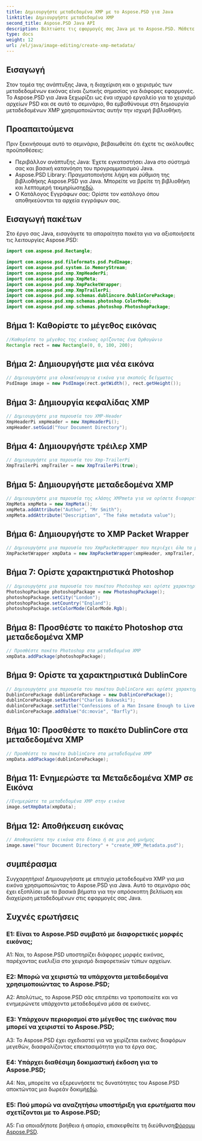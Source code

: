 ```yaml
---
title: Δημιουργήστε μεταδεδομένα XMP με το Aspose.PSD για Java
linktitle: Δημιουργήστε μεταδεδομένα XMP
second_title: Aspose.PSD Java API
description: Βελτιώστε τις εφαρμογές σας Java με το Aspose.PSD. Μάθετε να δημιουργείτε μεταδεδομένα XMP χωρίς κόπο. Ακολουθήστε τον βήμα προς βήμα οδηγό μας τώρα.
type: docs
weight: 12
url: /el/java/image-editing/create-xmp-metadata/
---
```

## Εισαγωγή

Στον τομέα της ανάπτυξης Java, η διαχείριση και ο χειρισμός των μεταδεδομένων εικόνας είναι ζωτικής σημασίας για διάφορες εφαρμογές. Το Aspose.PSD για Java ξεχωρίζει ως ένα ισχυρό εργαλείο για το χειρισμό αρχείων PSD και σε αυτό το σεμινάριο, θα εμβαθύνουμε στη δημιουργία μεταδεδομένων XMP χρησιμοποιώντας αυτήν την ισχυρή βιβλιοθήκη.

## Προαπαιτούμενα

Πριν ξεκινήσουμε αυτό το σεμινάριο, βεβαιωθείτε ότι έχετε τις ακόλουθες προϋποθέσεις:

- Περιβάλλον ανάπτυξης Java: Έχετε εγκαταστήσει Java στο σύστημά σας και βασική κατανόηση του προγραμματισμού Java.
-  Aspose.PSD Library: Πραγματοποιήστε λήψη και ρύθμιση της βιβλιοθήκης Aspose.PSD για Java. Μπορείτε να βρείτε τη βιβλιοθήκη και λεπτομερή τεκμηρίωση[εδώ](https://reference.aspose.com/psd/java/).
- Ο Κατάλογος Εγγράφων σας: Ορίστε τον κατάλογο όπου αποθηκεύονται τα αρχεία εγγράφων σας.

## Εισαγωγή πακέτων

Στο έργο σας Java, εισαγάγετε τα απαραίτητα πακέτα για να αξιοποιήσετε τις λειτουργίες Aspose.PSD:

```java
import com.aspose.psd.Rectangle;

import com.aspose.psd.fileformats.psd.PsdImage;
import com.aspose.psd.system.io.MemoryStream;
import com.aspose.psd.xmp.XmpHeaderPi;
import com.aspose.psd.xmp.XmpMeta;
import com.aspose.psd.xmp.XmpPacketWrapper;
import com.aspose.psd.xmp.XmpTrailerPi;
import com.aspose.psd.xmp.schemas.dublincore.DublinCorePackage;
import com.aspose.psd.xmp.schemas.photoshop.ColorMode;
import com.aspose.psd.xmp.schemas.photoshop.PhotoshopPackage;
```

## Βήμα 1: Καθορίστε το μέγεθος εικόνας

```java
//Καθορίστε το μέγεθος της εικόνας ορίζοντας ένα Ορθογώνιο
Rectangle rect = new Rectangle(0, 0, 100, 200);
```

## Βήμα 2: Δημιουργήστε μια νέα εικόνα

```java
// Δημιουργήστε μια ολοκαίνουργια εικόνα για σκοπούς δείγματος
PsdImage image = new PsdImage(rect.getWidth(), rect.getHeight());
```

## Βήμα 3: Δημιουργία κεφαλίδας XMP

```java
// Δημιουργήστε μια παρουσία του XMP-Header
XmpHeaderPi xmpHeader = new XmpHeaderPi();
xmpHeader.setGuid("Your Document Directory");
```

## Βήμα 4: Δημιουργήστε τρέιλερ XMP

```java
// Δημιουργήστε μια παρουσία του Xmp-TrailerPi
XmpTrailerPi xmpTrailer = new XmpTrailerPi(true);
```

## Βήμα 5: Δημιουργήστε μεταδεδομένα XMP

```java
// Δημιουργήστε μια παρουσία της κλάσης XMPmeta για να ορίσετε διαφορετικά χαρακτηριστικά
XmpMeta xmpMeta = new XmpMeta();
xmpMeta.addAttribute("Author", "Mr Smith");
xmpMeta.addAttribute("Description", "The fake metadata value");
```

## Βήμα 6: Δημιουργήστε το XMP Packet Wrapper

```java
// Δημιουργήστε μια παρουσία του XmpPacketWrapper που περιέχει όλα τα μεταδεδομένα
XmpPacketWrapper xmpData = new XmpPacketWrapper(xmpHeader, xmpTrailer, xmpMeta);
```

## Βήμα 7: Ορίστε χαρακτηριστικά Photoshop

```java
// Δημιουργήστε μια παρουσία του πακέτου Photoshop και ορίστε χαρακτηριστικά Photoshop
PhotoshopPackage photoshopPackage = new PhotoshopPackage();
photoshopPackage.setCity("London");
photoshopPackage.setCountry("England");
photoshopPackage.setColorMode(ColorMode.Rgb);
```

## Βήμα 8: Προσθέστε το πακέτο Photoshop στα μεταδεδομένα XMP

```java
// Προσθέστε πακέτο Photoshop στα μεταδεδομένα XMP
xmpData.addPackage(photoshopPackage);
```

## Βήμα 9: Ορίστε τα χαρακτηριστικά DublinCore

```java
// Δημιουργήστε μια παρουσία του πακέτου DublinCore και ορίστε χαρακτηριστικά DublinCore
DublinCorePackage dublinCorePackage = new DublinCorePackage();
dublinCorePackage.setAuthor("Charles Bukowski");
dublinCorePackage.setTitle("Confessions of a Man Insane Enough to Live With the Beasts");
dublinCorePackage.addValue("dc:movie", "Barfly");
```

## Βήμα 10: Προσθέστε το πακέτο DublinCore στα μεταδεδομένα XMP

```java
// Προσθέστε το πακέτο DublinCore στα μεταδεδομένα XMP
xmpData.addPackage(dublinCorePackage);
```

## Βήμα 11: Ενημερώστε τα Μεταδεδομένα XMP σε Εικόνα

```java
//Ενημερώστε τα μεταδεδομένα XMP στην εικόνα
image.setXmpData(xmpData);
```

## Βήμα 12: Αποθήκευση εικόνας

```java
// Αποθηκεύστε την εικόνα στο δίσκο ή σε μια ροή μνήμης
image.save("Your Document Directory" + "create_XMP_Metadata.psd");
```

## συμπέρασμα

Συγχαρητήρια! Δημιουργήσατε με επιτυχία μεταδεδομένα XMP για μια εικόνα χρησιμοποιώντας το Aspose.PSD για Java. Αυτό το σεμινάριο σάς έχει εξοπλίσει με τα βασικά βήματα για την απρόσκοπτη βελτίωση και διαχείριση μεταδεδομένων στις εφαρμογές σας Java.

## Συχνές ερωτήσεις

### Ε1: Είναι το Aspose.PSD συμβατό με διαφορετικές μορφές εικόνας;

A1: Ναι, το Aspose.PSD υποστηρίζει διάφορες μορφές εικόνας, παρέχοντας ευελιξία στο χειρισμό διαφορετικών τύπων αρχείων.

### Ε2: Μπορώ να χειριστώ τα υπάρχοντα μεταδεδομένα χρησιμοποιώντας το Aspose.PSD;

A2: Απολύτως, το Aspose.PSD σάς επιτρέπει να τροποποιείτε και να ενημερώνετε υπάρχοντα μεταδεδομένα μέσα σε εικόνες.

### Ε3: Υπάρχουν περιορισμοί στο μέγεθος της εικόνας που μπορεί να χειριστεί το Aspose.PSD;

A3: Το Aspose.PSD έχει σχεδιαστεί για να χειρίζεται εικόνες διαφόρων μεγεθών, διασφαλίζοντας επεκτασιμότητα για τα έργα σας.

### Ε4: Υπάρχει διαθέσιμη δοκιμαστική έκδοση για το Aspose.PSD;

 A4: Ναι, μπορείτε να εξερευνήσετε τις δυνατότητες του Aspose.PSD αποκτώντας μια δωρεάν δοκιμή[εδώ](https://releases.aspose.com/).

### Ε5: Πού μπορώ να αναζητήσω υποστήριξη για ερωτήματα που σχετίζονται με το Aspose.PSD;

 A5: Για οποιαδήποτε βοήθεια ή απορία, επισκεφθείτε τη διεύθυνση[Φόρουμ Aspose.PSD](https://forum.aspose.com/c/psd/34).